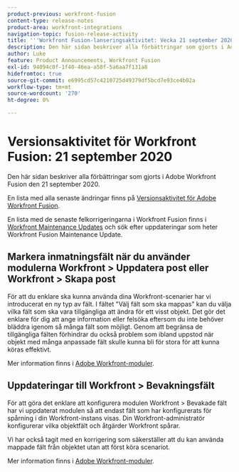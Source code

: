 ```yaml
---
product-previous: workfront-fusion
content-type: release-notes
product-area: workfront-integrations
navigation-topic: fusion-release-activity
title: '''Workfront Fusion-lanseringsaktivitet: Vecka 21 september 2020"'
description: Den här sidan beskriver alla förbättringar som gjorts i Adobe Workfront Fusion den 21 september 2020.
author: Luke
feature: Product Announcements, Workfront Fusion
exl-id: 94094c0f-1f40-46ea-a58f-5a6aa7f131a8
hidefromtoc: true
source-git-commit: e6995cd57c4210725d49379df5bcd7e93ce4b02a
workflow-type: tm+mt
source-wordcount: '270'
ht-degree: 0%

---
```


# Versionsaktivitet för Workfront Fusion: 21 september 2020

Den här sidan beskriver alla förbättringar som gjorts i Adobe Workfront Fusion den 21 september 2020.

En lista med alla senaste ändringar finns på [Versionsaktivitet för Adobe Workfront Fusion](../../../../../product-announcements/product-releases/fusion-release-activity/fusion-release-activity.md).

En lista med de senaste felkorrigeringarna i Workfront Fusion finns i [Workfront Maintenance Updates](https://experienceleague.adobe.com/docs/workfront-known-issues/releases/current-updates.html) och sök efter uppdateringar som heter Workfront Fusion Maintenance Update.

## Markera inmatningsfält när du använder modulerna Workfront > Uppdatera post eller Workfront > Skapa post

För att du enklare ska kunna använda dina Workfront-scenarier har vi introducerat en ny typ av fält. I fältet &quot;Välj fält som ska mappas&quot; kan du välja vilka fält som ska vara tillgängliga att ändra för ett visst objekt. Det gör det enklare för dig att ange information eller felsöka eftersom du inte behöver bläddra igenom så många fält som möjligt. Genom att begränsa de tillgängliga fälten förhindrar du också problem som ibland uppstod när objekt med många anpassade fält skulle kunna bli för stora för att kunna köras effektivt.

Mer information finns i [Adobe Workfront-moduler](../../../../../workfront-fusion/apps-and-their-modules/workfront-modules.md).

## Uppdateringar till Workfront > Bevakningsfält

För att göra det enklare att konfigurera modulen Workfront > Bevakade fält har vi uppdaterat modulen så att endast fält som har konfigurerats för spårning i din Workfront-instans visas. Din Workfront-administratör konfigurerar vilka objektfält och åtgärder Workfront spårar.

Vi har också tagit med en korrigering som säkerställer att du kan använda mappade fält från objektet utan att först köra scenariot.

Mer information finns i [Adobe Workfront-moduler](../../../../../workfront-fusion/apps-and-their-modules/workfront-modules.md).
